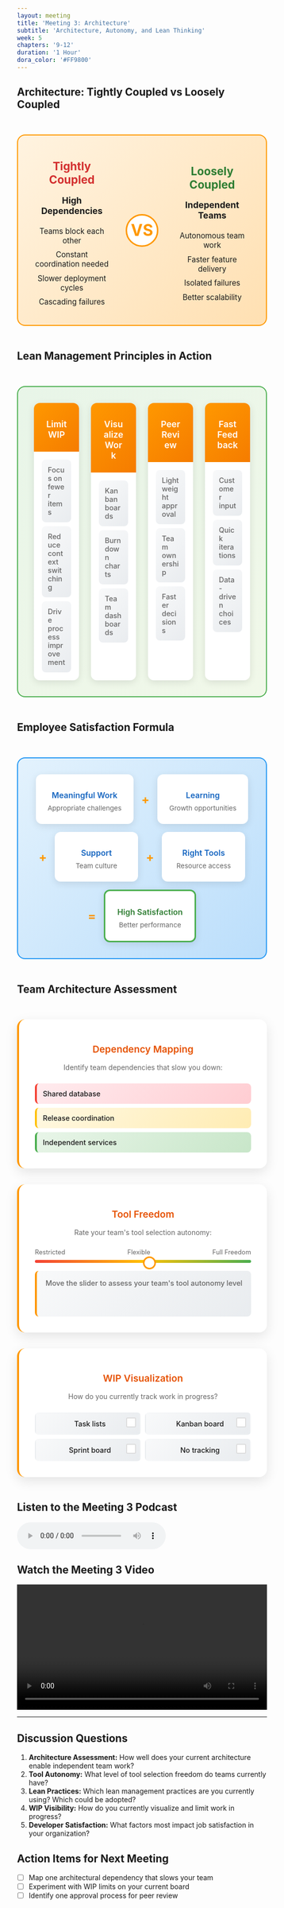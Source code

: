 ```yaml
---
layout: meeting
title: 'Meeting 3: Architecture'
subtitle: 'Architecture, Autonomy, and Lean Thinking'
week: 5
chapters: '9-12'
duration: '1 Hour'
dora_color: '#FF9800'
---
```


## Architecture: Tightly Coupled vs Loosely Coupled

<div class="architecture-comparison">
  <div class="arch-side tight-coupled">
    <div class="arch-icon"><i class="fas fa-link"></i></div>
    <h3>Tightly Coupled</h3>
    <div class="arch-content">
      <p><strong>High Dependencies</strong></p>
      <ul>
        <li><i class="fas fa-ban"></i> Teams block each other</li>
        <li><i class="fas fa-phone"></i> Constant coordination needed</li>
        <li><i class="fas fa-turtle"></i> Slower deployment cycles</li>
        <li><i class="fas fa-fire"></i> Cascading failures</li>
      </ul>
    </div>
  </div>
  
  <div class="vs-divider">
    <span>VS</span>
  </div>
  
  <div class="arch-side loose-coupled">
    <div class="arch-icon"><i class="fas fa-puzzle-piece"></i></div>
    <h3>Loosely Coupled</h3>
    <div class="arch-content">
      <p><strong>Independent Teams</strong></p>
      <ul>
        <li><i class="fas fa-check"></i> Autonomous team work</li>
        <li><i class="fas fa-rocket"></i> Faster feature delivery</li>
        <li><i class="fas fa-shield-alt"></i> Isolated failures</li>
        <li><i class="fas fa-chart-line"></i> Better scalability</li>
      </ul>
    </div>
  </div>
</div>

## Lean Management Principles in Action

<div class="lean-principles-board">
  <div class="principle-column wip">
    <div class="column-header">
      <div class="column-icon"><i class="fas fa-traffic-light"></i></div>
      <h4>Limit WIP</h4>
    </div>
    <div class="principle-cards">
      <div class="principle-item">Focus on fewer items</div>
      <div class="principle-item">Reduce context switching</div>
      <div class="principle-item">Drive process improvement</div>
    </div>
  </div>
  
  <div class="principle-column visualize">
    <div class="column-header">
      <div class="column-icon"><i class="fas fa-eye"></i></div>
      <h4>Visualize Work</h4>
    </div>
    <div class="principle-cards">
      <div class="principle-item">Kanban boards</div>
      <div class="principle-item">Burndown charts</div>
      <div class="principle-item">Team dashboards</div>
    </div>
  </div>
  
  <div class="principle-column approval">
    <div class="column-header">
      <div class="column-icon"><i class="fas fa-users"></i></div>
      <h4>Peer Review</h4>
    </div>
    <div class="principle-cards">
      <div class="principle-item">Lightweight approval</div>
      <div class="principle-item">Team ownership</div>
      <div class="principle-item">Faster decisions</div>
    </div>
  </div>
  
  <div class="principle-column feedback">
    <div class="column-header">
      <div class="column-icon"><i class="fas fa-sync-alt"></i></div>
      <h4>Fast Feedback</h4>
    </div>
    <div class="principle-cards">
      <div class="principle-item">Customer input</div>
      <div class="principle-item">Quick iterations</div>
      <div class="principle-item">Data-driven choices</div>
    </div>
  </div>
</div>

## Employee Satisfaction Formula

<div class="satisfaction-formula">
  <div class="formula-component">
    <div class="component-icon"><i class="fas fa-bullseye"></i></div>
    <h4>Meaningful Work</h4>
    <p>Appropriate challenges</p>
  </div>
  <div class="formula-plus">+</div>
  <div class="formula-component">
    <div class="component-icon"><i class="fas fa-graduation-cap"></i></div>
    <h4>Learning</h4>
    <p>Growth opportunities</p>
  </div>
  <div class="formula-plus">+</div>
  <div class="formula-component">
    <div class="component-icon"><i class="fas fa-handshake"></i></div>
    <h4>Support</h4>
    <p>Team culture</p>
  </div>
  <div class="formula-plus">+</div>
  <div class="formula-component">
    <div class="component-icon"><i class="fas fa-tools"></i></div>
    <h4>Right Tools</h4>
    <p>Resource access</p>
  </div>
  <div class="formula-equals">=</div>
  <div class="formula-result">
    <div class="result-icon"><i class="fas fa-smile"></i></div>
    <h4>High Satisfaction</h4>
    <p>Better performance</p>
  </div>
</div>

## Team Architecture Assessment

<div class="architecture-assessment">
  <div class="assessment-card dependency-map">
    <div class="assessment-icon"><i class="fas fa-map"></i></div>
    <h4>Dependency Mapping</h4>
    <p>Identify team dependencies that slow you down:</p>
    <div class="dependency-examples">
      <div class="dependency-item"><i class="fas fa-circle" style="color: #f44336;"></i> Shared database</div>
      <div class="dependency-item"><i class="fas fa-circle" style="color: #ffc107;"></i> Release coordination</div>
      <div class="dependency-item"><i class="fas fa-circle" style="color: #4caf50;"></i> Independent services</div>
    </div>
  </div>
  
  <div class="assessment-card tool-autonomy">
    <div class="assessment-icon"><i class="fas fa-palette"></i></div>
    <h4>Tool Freedom</h4>
    <p>Rate your team's tool selection autonomy:</p>
    <div class="autonomy-slider">
      <div class="slider-labels">
        <span>Restricted</span>
        <span>Flexible</span>
        <span>Full Freedom</span>
      </div>
      <div class="slider-track" id="tool-slider">
        <div class="slider-thumb" id="tool-thumb"></div>
      </div>
      <div class="slider-feedback" id="slider-feedback">
        <p>Move the slider to assess your team's tool autonomy level</p>
      </div>
    </div>
  </div>
  
  <div class="assessment-card wip-current">
    <div class="assessment-icon"><i class="fas fa-chart-bar"></i></div>
    <h4>WIP Visualization</h4>
    <p>How do you currently track work in progress?</p>
    <div class="wip-options">
      <label class="wip-option">
        <input type="checkbox" name="wip-method" value="task-lists">
        <span class="checkmark"></span>
        <i class="fas fa-clipboard-list"></i> Task lists
      </label>
      <label class="wip-option">
        <input type="checkbox" name="wip-method" value="kanban">
        <span class="checkmark"></span>
        <i class="fas fa-columns"></i> Kanban board
      </label>
      <label class="wip-option">
        <input type="checkbox" name="wip-method" value="sprint">
        <span class="checkmark"></span>
        <i class="fas fa-chart-line"></i> Sprint board
      </label>
      <label class="wip-option">
        <input type="checkbox" name="wip-method" value="none">
        <span class="checkmark"></span>
        <i class="fas fa-question"></i> No tracking
      </label>
    </div>
  </div>
</div>

## <i class="fas fa-headphones"></i> Listen to the Meeting 3 Podcast

<audio controls>
	<source src="/accelerate-devex-book-club-notebooklm/assets/media/meeting-3-podcast.m4a" type="audio/x-m4a">
	Your browser does not support the audio element.
</audio>

## <i class="fas fa-video"></i> Watch the Meeting 3 Video

<video controls width="100%">
	<source src="/accelerate-devex-book-club-notebooklm/assets/media/meeting-3-video.mp4" type="video/mp4">
	Your browser does not support the video tag.
</video>

---

## Discussion Questions

1. **Architecture Assessment:** How well does your current architecture enable independent team work?
2. **Tool Autonomy:** What level of tool selection freedom do teams currently have?
3. **Lean Practices:** Which lean management practices are you currently using? Which could be adopted?
4. **WIP Visibility:** How do you currently visualize and limit work in progress?
5. **Developer Satisfaction:** What factors most impact job satisfaction in your organization?

## Action Items for Next Meeting

- [ ] Map one architectural dependency that slows your team
- [ ] Experiment with WIP limits on your current board
- [ ] Identify one approval process for peer review

<style>
/* Architecture Comparison */
.architecture-comparison {
  display: flex;
  align-items: center;
  justify-content: space-between;
  gap: 2rem;
  margin: 3rem 0;
  padding: 2rem;
  background: linear-gradient(135deg, #fff3e0, #ffe0b2);
  border-radius: 16px;
  border: 2px solid #ff9800;
}

.arch-side {
  flex: 1;
  text-align: center;
}

.arch-icon {
  font-size: 3rem;
  margin-bottom: 1rem;
  display: block;
}

.arch-side h3 {
  margin: 0 0 1rem 0;
  font-size: 1.4rem;
  font-weight: 700;
}

.tight-coupled h3 {
  color: #d32f2f;
}

.loose-coupled h3 {
  color: #2e7d32;
}

.arch-content p {
  font-weight: 600;
  margin-bottom: 1rem;
  font-size: 1.1rem;
}

.arch-content ul {
  list-style: none;
  padding: 0;
  margin: 0;
}

.arch-content li {
  padding: 0.3rem 0;
  font-size: 0.95rem;
}

.vs-divider {
  font-size: 2rem;
  font-weight: bold;
  color: #ff9800;
  background: white;
  width: 60px;
  height: 60px;
  border-radius: 50%;
  display: flex;
  align-items: center;
  justify-content: center;
  border: 3px solid #ff9800;
}

/* Lean Principles Board */
.lean-principles-board {
  display: grid;
  grid-template-columns: repeat(4, 1fr);
  gap: 1.5rem;
  margin: 3rem 0;
  padding: 2rem;
  background: linear-gradient(135deg, #e8f5e8, #f1f8e9);
  border-radius: 16px;
  border: 2px solid #4caf50;
}

.principle-column {
  background: white;
  border-radius: 12px;
  overflow: hidden;
  box-shadow: 0 4px 15px rgba(0, 0, 0, 0.1);
  transition: all 0.3s ease;
}

.principle-column:hover {
  transform: translateY(-4px);
  box-shadow: 0 8px 25px rgba(0, 0, 0, 0.15);
}

.column-header {
  background: linear-gradient(135deg, #ff9800, #f57c00);
  color: white;
  padding: 1.5rem;
  text-align: center;
}

.column-icon {
  font-size: 2rem;
  margin-bottom: 0.5rem;
}

.column-header h4 {
  margin: 0;
  font-size: 1.1rem;
  font-weight: 600;
}

.principle-cards {
  padding: 1rem;
}

.principle-item {
  background: linear-gradient(135deg, #f8f9fa, #e9ecef);
  padding: 0.75rem;
  margin-bottom: 0.5rem;
  border-radius: 8px;
  font-size: 0.9rem;
  font-weight: 500;
  color: #666;
  transition: all 0.3s ease;
  cursor: pointer;
}

.principle-item:hover {
  background: linear-gradient(135deg, #ff9800, #f57c00);
  color: white;
  transform: translateX(4px);
}

.principle-item:last-child {
  margin-bottom: 0;
}

/* Satisfaction Formula */
.satisfaction-formula {
  display: flex;
  align-items: center;
  justify-content: center;
  gap: 1rem;
  margin: 3rem 0;
  padding: 2rem;
  background: linear-gradient(135deg, #e3f2fd, #bbdefb);
  border-radius: 16px;
  border: 2px solid #2196f3;
  flex-wrap: wrap;
}

.formula-component, .formula-result {
  background: white;
  border-radius: 12px;
  padding: 1.5rem;
  text-align: center;
  box-shadow: 0 4px 15px rgba(0, 0, 0, 0.1);
  transition: all 0.3s ease;
  min-width: 120px;
}

.formula-component:hover, .formula-result:hover {
  transform: scale(1.05);
  box-shadow: 0 8px 25px rgba(33, 150, 243, 0.2);
}

.component-icon, .result-icon {
  font-size: 2rem;
  margin-bottom: 0.5rem;
  display: block;
}

.formula-component h4, .formula-result h4 {
  margin: 0 0 0.5rem 0;
  font-size: 1rem;
  font-weight: 600;
  color: #1565c0;
}

.formula-component p, .formula-result p {
  margin: 0;
  font-size: 0.85rem;
  color: #666;
}

.formula-plus, .formula-equals {
  font-size: 1.5rem;
  font-weight: bold;
  color: #ff9800;
}

.formula-result {
  border: 3px solid #4caf50;
}

.formula-result h4 {
  color: #2e7d32;
}

/* Architecture Assessment */
.architecture-assessment {
  display: grid;
  grid-template-columns: repeat(auto-fit, minmax(300px, 1fr));
  gap: 2rem;
  margin: 3rem 0;
}

.assessment-card {
  background: white;
  border-radius: 16px;
  padding: 2rem;
  box-shadow: 0 8px 25px rgba(0, 0, 0, 0.1);
  transition: all 0.3s ease;
  border-left: 4px solid #ff9800;
}

.assessment-card:hover {
  transform: translateY(-4px);
  box-shadow: 0 12px 35px rgba(255, 152, 0, 0.2);
}

.assessment-icon {
  font-size: 2.5rem;
  margin-bottom: 1rem;
  display: block;
  text-align: center;
}

.assessment-card h4 {
  margin: 0 0 1rem 0;
  color: #e65100;
  font-size: 1.2rem;
  font-weight: 600;
  text-align: center;
}

.assessment-card p {
  color: #666;
  margin-bottom: 1.5rem;
  text-align: center;
}

/* Dependency Examples */
.dependency-examples {
  display: flex;
  flex-direction: column;
  gap: 0.5rem;
}

.dependency-item {
  padding: 0.75rem;
  border-radius: 8px;
  font-size: 0.9rem;
  font-weight: 500;
  transition: all 0.3s ease;
}

.dependency-item:nth-child(1) {
  background: linear-gradient(135deg, #ffebee, #ffcdd2);
  border-left: 4px solid #f44336;
}

.dependency-item:nth-child(2) {
  background: linear-gradient(135deg, #fff8e1, #ffecb3);
  border-left: 4px solid #ffc107;
}

.dependency-item:nth-child(3) {
  background: linear-gradient(135deg, #e8f5e8, #c8e6c9);
  border-left: 4px solid #4caf50;
}

/* Tool Autonomy Slider */
.autonomy-slider {
  margin-top: 1rem;
}

.slider-labels {
  display: flex;
  justify-content: space-between;
  font-size: 0.8rem;
  color: #666;
  margin-bottom: 0.5rem;
}

.slider-track {
  height: 6px;
  background: linear-gradient(90deg, #f44336, #ffc107, #4caf50);
  border-radius: 3px;
  position: relative;
  cursor: pointer;
}

.slider-thumb {
  width: 20px;
  height: 20px;
  background: white;
  border: 3px solid #ff9800;
  border-radius: 50%;
  position: absolute;
  top: -7px;
  left: 50%;
  cursor: pointer;
  transition: all 0.3s ease;
  user-select: none;
}

.slider-thumb:hover {
  transform: scale(1.2);
  border-color: #e65100;
}

.slider-feedback {
  margin-top: 1rem;
  padding: 1rem;
  background: linear-gradient(135deg, #f8f9fa, #e9ecef);
  border-radius: 8px;
  border-left: 4px solid #ff9800;
  min-height: 60px;
  transition: all 0.3s ease;
}

.slider-feedback p {
  margin: 0;
  font-size: 0.9rem;
  color: #666;
  font-weight: 500;
}

/* WIP Options */
.wip-options {
  display: grid;
  grid-template-columns: repeat(2, 1fr);
  gap: 0.5rem;
}

.wip-option {
  position: relative;
  padding: 0.75rem;
  background: linear-gradient(135deg, #f8f9fa, #e9ecef);
  border-radius: 8px;
  font-size: 0.9rem;
  font-weight: 500;
  text-align: center;
  cursor: pointer;
  transition: all 0.3s ease;
  border: 2px solid transparent;
  display: flex;
  align-items: center;
  justify-content: center;
  gap: 0.5rem;
}

.wip-option:hover {
  background: linear-gradient(135deg, #ff9800, #f57c00);
  color: white;
  border-color: #e65100;
  transform: scale(1.02);
}

.wip-option input[type="checkbox"] {
  position: absolute;
  opacity: 0;
  cursor: pointer;
}

.wip-option .checkmark {
  position: absolute;
  top: 0.5rem;
  right: 0.5rem;
  height: 16px;
  width: 16px;
  background-color: #fff;
  border: 2px solid #ddd;
  border-radius: 3px;
  transition: all 0.3s ease;
}

.wip-option input:checked ~ .checkmark {
  background-color: #4caf50;
  border-color: #4caf50;
}

.wip-option input:checked ~ .checkmark:after {
  content: "";
  position: absolute;
  display: block;
  left: 4px;
  top: 1px;
  width: 4px;
  height: 8px;
  border: solid white;
  border-width: 0 2px 2px 0;
  transform: rotate(45deg);
}

.wip-option input:checked {
  background: linear-gradient(135deg, #4caf50, #388e3c);
  border-color: #2e7d32;
}

.wip-option:has(input:checked) {
  background: linear-gradient(135deg, #e8f5e8, #c8e6c9);
  border-color: #4caf50;
  color: #2e7d32;
}

/* Responsive Design */
@media (max-width: 768px) {
  .architecture-comparison {
    flex-direction: column;
    gap: 1rem;
  }
  
  .vs-divider {
    transform: rotate(90deg);
    width: 50px;
    height: 50px;
    font-size: 1.5rem;
  }
  
  .lean-principles-board {
    grid-template-columns: repeat(2, 1fr);
    gap: 1rem;
  }
  
  .satisfaction-formula {
    flex-direction: column;
    gap: 0.5rem;
  }
  
  .formula-plus, .formula-equals {
    transform: rotate(90deg);
  }
  
  .architecture-assessment {
    grid-template-columns: 1fr;
  }
  
  .wip-options {
    grid-template-columns: 1fr;
  }
}

@media (max-width: 480px) {
  .lean-principles-board {
    grid-template-columns: 1fr;
  }
}
</style>

<script>
document.addEventListener('DOMContentLoaded', function() {
  const slider = document.getElementById('tool-slider');
  const thumb = document.getElementById('tool-thumb');
  const feedback = document.getElementById('slider-feedback');
  
  let isDragging = false;
  
  const feedbackMessages = {
    restricted: {
      title: "Restricted Tool Selection",
      content: "Teams must use pre-approved tools only. This can limit innovation but ensures standardization and security compliance. Common in highly regulated environments."
    },
    flexible: {
      title: "Flexible Tool Selection", 
      content: "Teams have some choice in tools within defined categories or approval processes. Balances innovation with governance. Allows experimentation with oversight."
    },
    freedom: {
      title: "Full Tool Freedom",
      content: "Teams can choose any tools that help them deliver value. Maximizes autonomy and innovation but requires strong practices around security and integration."
    }
  };
  
  function updateSlider(clientX) {
    const rect = slider.getBoundingClientRect();
    const percentage = Math.max(0, Math.min(100, ((clientX - rect.left) / rect.width) * 100));
    thumb.style.left = percentage + '%';
    
    let level, color;
    if (percentage < 33) {
      level = 'restricted';
      color = '#f44336';
    } else if (percentage < 67) {
      level = 'flexible';
      color = '#ffc107';
    } else {
      level = 'freedom';
      color = '#4caf50';
    }
    
    thumb.style.borderColor = color;
    feedback.style.borderLeftColor = color;
    feedback.innerHTML = `<h5 style="margin: 0 0 0.5rem 0; color: ${color}; font-size: 1rem;">${feedbackMessages[level].title}</h5><p style="margin: 0; font-size: 0.85rem; line-height: 1.4;">${feedbackMessages[level].content}</p>`;
  }
  
  function startDrag(clientX) {
    isDragging = true;
    updateSlider(clientX);
    document.body.style.userSelect = 'none';
  }
  
  function stopDrag() {
    isDragging = false;
    document.body.style.userSelect = '';
  }
  
  // Mouse events
  thumb.addEventListener('mousedown', (e) => {
    e.preventDefault();
    startDrag(e.clientX);
  });
  
  slider.addEventListener('click', (e) => {
    if (!isDragging) {
      updateSlider(e.clientX);
    }
  });
  
  document.addEventListener('mousemove', (e) => {
    if (isDragging) {
      e.preventDefault();
      updateSlider(e.clientX);
    }
  });
  
  document.addEventListener('mouseup', stopDrag);
  
  // Touch events for mobile
  thumb.addEventListener('touchstart', (e) => {
    e.preventDefault();
    startDrag(e.touches[0].clientX);
  });
  
  document.addEventListener('touchmove', (e) => {
    if (isDragging) {
      e.preventDefault();
      updateSlider(e.touches[0].clientX);
    }
  });
  
  document.addEventListener('touchend', stopDrag);
  
  // Initialize with default message
  updateSlider(slider.getBoundingClientRect().left + (slider.getBoundingClientRect().width * 0.5));
});
</script>